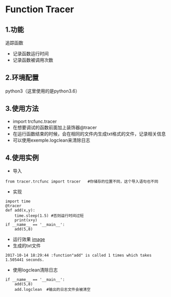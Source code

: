# Function Tracer
## 1.功能
追踪函数
- 记录函数运行时间
- 记录函数被调用次数
## 2.环境配置
python3（这里使用的是python3.6）
## 3.使用方法
- import trcfunc.tracer
- 在想要调试的函数前面加上装饰器@tracer
- 在运行函数结束的时候，会在相同的文件内生成txt格式的文件，记录相关信息
- 可以使用exemple.logclean来清除日志
## 4.使用实例
- 导入
```
from tracer.trcfunc import tracer   #你储存的位置不同，这个导入语句也不同
```
- 实现
```
import time
@tracer
def add(x,y):
    time.sleep(1.5) #否则运行时间过短
    print(x+y)
if __name__ == '__main__':
    add(5,8)
```
- 运行效果
[image](https://github.com/leondelee/Function_Tracer/blob/master/im1.png)
- 生成的txt文件

```
2017-10-14 18:29:44 :function"add" is called 1 times which takes 1.505441 seconds.
```
- 使用logclean清除日志

```
if __name__ == '__main__':
    add(5,8)
    add.logclean  #输出的日志文件会被清空
```


